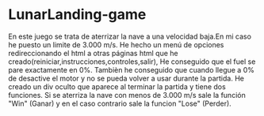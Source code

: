 # LunarLanding-game
En este juego se trata de aterrizar la nave a una velocidad baja.En mi caso he puesto un limite de 3.000 m/s.
He hecho un menú de opciones redireccionando el html a otras páginas html que he creado(reiniciar,instrucciones,controles,salir),
He conseguido que el fuel se pare exactamente en 0%. Tambièn he conseguido que cuando llegue a 0% de desactive el motor y no se pueda volver a usar durante la partida.
He creado un div oculto que aparece al terminar la partida y tiene dos funciones. Si se aterriza la nave con menos de 3.000 m/s sale la función "Win" (Ganar) y en el caso contrario sale la funcion "Lose" (Perder).
